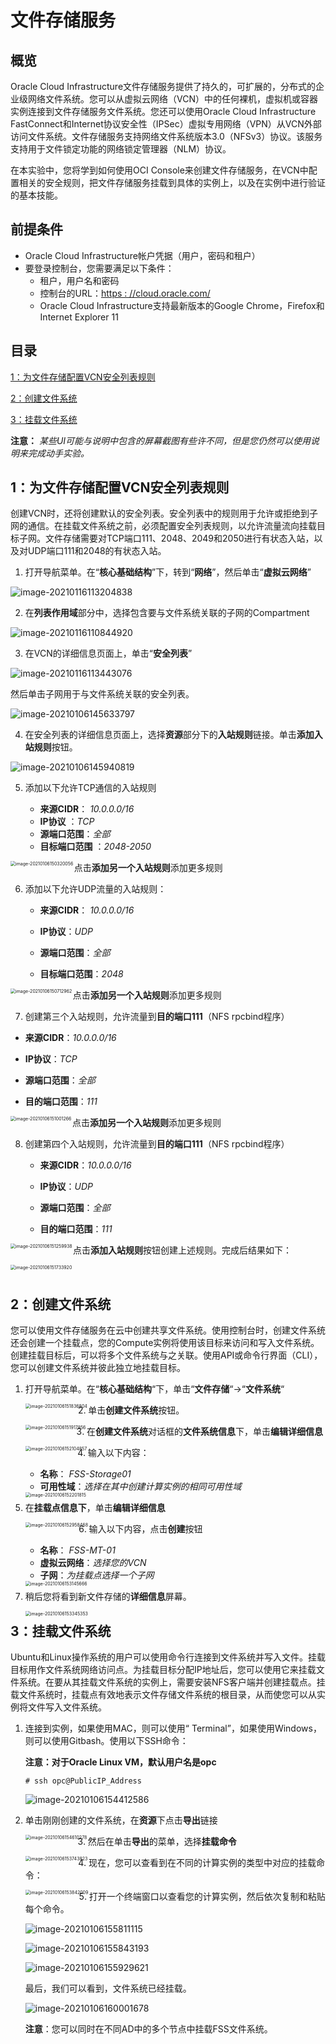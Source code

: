 # 文件存储服务



## 概览

Oracle Cloud Infrastructure文件存储服务提供了持久的，可扩展的，分布式的企业级网络文件系统。您可以从虚拟云网络（VCN）中的任何裸机，虚拟机或容器实例连接到文件存储服务文件系统。您还可以使用Oracle Cloud Infrastructure FastConnect和Internet协议安全性（IPSec）虚拟专用网络（VPN）从VCN外部访问文件系统。文件存储服务支持网络文件系统版本3.0（NFSv3）协议。该服务支持用于文件锁定功能的网络锁定管理器（NLM）协议。

在本实验中，您将学到如何使用OCI Console来创建文件存储服务，在VCN中配置相关的安全规则，把文件存储服务挂载到具体的实例上，以及在实例中进行验证的基本技能。



## 前提条件

- Oracle Cloud Infrastructure帐户凭据（用户，密码和租户）
- 要登录控制台，您需要满足以下条件：
  - 租户，用户名和密码
  - 控制台的URL：[https : //cloud.oracle.com/](https://cloud.oracle.com/)
  - Oracle Cloud Infrastructure支持最新版本的Google Chrome，Firefox和Internet Explorer 11



## 目录

[1：为文件存储配置VCN安全列表规则](#practice-1-configuring-vcn-security-list-rules-for-file-storage)

[2：创建文件系统](#practice-2-creating-a-file-system)

[3：挂载文件系统](#practice-3-mounting-a-file-system)

**注意：** *某些UI可能与说明中包含的屏幕截图有些许不同，但是您仍然可以使用说明来完成动手实验。*



<a name="practice-1-configuring-vcn-security-list-rules-for-file-storage"></a>

## 1：为文件存储配置VCN安全列表规则

创建VCN时，还将创建默认的安全列表。安全列表中的规则用于允许或拒绝到子网的通信。在挂载文件系统之前，必须配置安全列表规则，以允许流量流向挂载目标子网。文件存储需要对TCP端口111、2048、2049和2050进行有状态入站，以及对UDP端口111和2048的有状态入站。

1. 打开导航菜单。在“**核心基础结构**”下，转到“**网络**”，然后单击“**虚拟云网络**”

![image-20210116113204838](images/image-20210116113204838.png)


2. 在**列表作用域**部分中，选择包含要与文件系统关联的子网的Compartment

![image-20210116110844920](images/image-20210116110844920.png)



3. 在VCN的详细信息页面上，单击“**安全列表**”

![image-20210116113443076](images/image-20210116113443076.png)



然后单击子网用于与文件系统关联的安全列表。

![image-20210106145633797](images/image-20210106145633797.png)

   

4. 在安全列表的详细信息页面上，选择**资源**部分下的**入站规则**链接。单击**添加入站规则**按钮。

![image-20210106145940819](images/image-20210106145940819.png)

   

5. 添加以下允许TCP通信的入站规则

   - **来源CIDR**： *10.0.0.0/16*
   - **IP协议** ：*TCP*
   - **源端口范围**：*全部*
   - **目标端口范围** ：*2048-2050*

<img src="images/image-20210106150320056.png" alt="image-20210106150320056" style="zoom:50%;" align="left"/>

   点击**添加另一个入站规则**添加更多规则

   

6. 添加以下允许UDP流量的入站规则：

   - **来源CIDR**： *10.0.0.0/16*

   - **IP协议**：*UDP*

   - **源端口范围**：*全部*

   - **目标端口范围**：*2048*

<img src="images/image-20210106150712962.png" alt="image-20210106150712962" style="zoom:50%;" align="left"/>

点击**添加另一个入站规则**添加更多规则

7. 创建第三个入站规则，允许流量到**目的端口111**（NFS rpcbind程序）
- **来源CIDR**：*10.0.0.0/16*
  
- **IP协议**：*TCP*
  
- **源端口范围**：*全部*
  
- **目的端口范围**：*111*

<img src="images/image-20210106151001266.png" alt="image-20210106151001266" style="zoom:50%;" align="left" />

点击**添加另一个入站规则**添加更多规则



8. 创建第四个入站规则，允许流量到**目的端口111**（NFS rpcbind程序）
   - **来源CIDR**：*10.0.0.0/16*

   - **IP协议**：*UDP*

   - **源端口范围**：*全部*

   - **目的端口范围**：*111*

<img src="images/image-20210106151259938.png" alt="image-20210106151259938" style="zoom:50%;" align="left"/>

点击**添加入站规则**按钮创建上述规则。完成后结果如下：



<img src="images/image-20210106151733920.png" alt="image-20210106151733920" style="zoom:50%;" align="left"/>

​     

<a name="practice-2-creating-a-file-system"></a>

## 2：创建文件系统

您可以使用文件存储服务在云中创建共享文件系统。使用控制台时，创建文件系统还会创建一个挂载点，您的Compute实例将使用该目标来访问和写入文件系统。创建挂载目标后，可以将多个文件系统与之关联。使用API或命令行界面（CLI），您可以创建文件系统并彼此独立地挂载目标。

1. 打开导航菜单。在“**核心基础结构**“下，单击“**文件存储**“->“**文件系统**“

   <img src="images/image-20210106151836804.png" alt="image-20210106151836804" style="zoom:50%;" align="left" />

   

2. 单击**创建文件系统**按钮。

   <img src="images/image-20210106151917856.png" alt="image-20210106151917856" style="zoom:50%;" align="left"/>

   

3. 在**创建文件系统**对话框的**文件系统信息**下，单击**编辑详细信息** 

   <img src="images/image-20210106152104857.png" alt="image-20210106152104857" style="zoom:50%;" align="left"/>

4. 输入以下内容：

   - **名称**： *FSS-Storage01*
   - **可用性域**：*选择在其中创建计算实例的相同可用性域*

   <img src="images/image-20210106152201815.png" alt="image-20210106152201815" style="zoom:50%;" align="left" />

5. 在**挂载点信息下**，单击**编辑详细信息**

   <img src="images/image-20210106152958468.png" alt="image-20210106152958468" style="zoom:50%;" align="left"/>

6. 输入以下内容，点击**创建**按钮

   - **名称**： *FSS-MT-01*
   - **虚拟云网络**：*选择您的VCN*
   - **子网**：*为挂载点选择一个子网*

   <img src="images/image-20210106153145666.png" alt="image-20210106153145666" style="zoom:50%;" align="left"/>

   

7. 稍后您将看到新文件存储的**详细信息**屏幕。

   <img src="images/image-20210106153345353.png" alt="image-20210106153345353" style="zoom:50%;" align="left"/>

   

<a name="practice-3-mounting-a-file-system"></a>

## 3：挂载文件系统



Ubuntu和Linux操作系统的用户可以使用命令行连接到文件系统并写入文件。挂载目标用作文件系统网络访问点。为挂载目标分配IP地址后，您可以使用它来挂载文件系统。在要从其挂载文件系统的实例上，需要安装NFS客户端并创建挂载点。挂载文件系统时，挂载点有效地表示文件存储文件系统的根目录，从而使您可以从实例将文件写入文件系统。


1. 连接到实例，如果使用MAC，则可以使用“ Terminal”，如果使用Windows，则可以使用Gitbash。使用以下SSH命令：

   **注意：**对于Oracle Linux VM，默认用户名是**opc**

   ```
   # ssh opc@PublicIP_Address
   ```

   ![image-20210106154412586](images/image-20210106154412586.png)

   

2. 单击刚刚创建的文件系统，在**资源**下点击**导出**链接

   <img src="images/image-20210106154610278.png" alt="image-20210106154610278" style="zoom:50%;" align="left"/>

   

3. 然后在单击**导出**的菜单，选择**挂载命令**

   <img src="images/image-20210106153743823.png" alt="image-20210106153743823" style="zoom:50%;" align="left" />

4. 现在，您可以查看到在不同的计算实例的类型中对应的挂载命令： 

   <img src="images/image-20210106153842009.png" alt="image-20210106153842009" style="zoom:50%;" align="left"/>

5. 打开一个终端窗口以查看您的计算实例，然后依次复制和粘贴每个命令。

   ![image-20210106155811115](images/image-20210106155811115.png)

   

   ![image-20210106155843193](images/image-20210106155843193.png)

   

   ![image-20210106155929621](images/image-20210106155929621.png)

   

   最后，我们可以看到，文件系统已经挂载。

   ![image-20210106160001678](images/image-20210106160001678.png)

   

   **注意**：您可以同时在不同AD中的多个节点中挂载FSS文件系统。